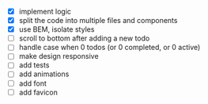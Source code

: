 - [x] implement logic
- [x] split the code into multiple files and components
- [x] use BEM, isolate styles
- [ ] scroll to bottom after adding a new todo
- [ ] handle case when 0 todos (or 0 completed, or 0 active)
- [ ] make design responsive
- [ ] add tests
- [ ] add animations
- [ ] add font
- [ ] add favicon
